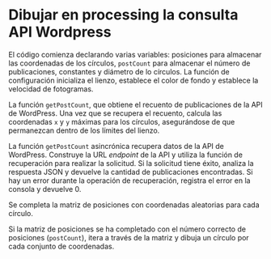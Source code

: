 # Dibujar en processing la consulta API Wordpress

El código comienza declarando varias variables: posiciones para almacenar las coordenadas de los círculos, `postCount` para almacenar el número de publicaciones, constantes y diámetro de lo círculos. La función de configuración inicializa el lienzo, establece el color de fondo y establece la velocidad de fotogramas.

La función `getPostCount`, que obtiene el recuento de publicaciones de la API de WordPress. Una vez que se recupera el recuento, calcula las coordenadas `x` y `y` máximas para los círculos, asegurándose de que permanezcan dentro de los límites del lienzo.

La función `getPostCount` asincrónica recupera datos de la API de WordPress. Construye la URL _endpoint_ de la API y utiliza la función de recuperación para realizar la solicitud. Si la solicitud tiene éxito, analiza la respuesta JSON y devuelve la cantidad de publicaciones encontradas. Si hay un error durante la operación de recuperación, registra el error en la consola y devuelve 0.

Se completa la matriz de posiciones con coordenadas aleatorias para cada círculo.

Si la matriz de posiciones se ha completado con el número correcto de posiciones (`postCount`), itera a través de la matriz y dibuja un círculo por cada conjunto de coordenadas.

